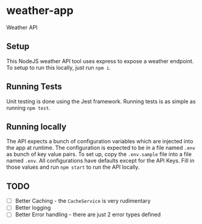 # weather-app
Weather API

## Setup
This NodeJS weather API tool uses express to expose a weather endpoint. To setup to run this locally, just run `npm i`.

## Running Tests
Unit testing is done using the Jest framework. Running tests is as simple as running `npm test`.

## Running locally
The API expects a bunch of configuration variables which are injected into the app at runtime. The configuration is expected to be in a file named `.env` as bunch of key value pairs. To set up, copy the `.env.sample` file into a file named `.env`. All configurations have defaults except for the API Keys. Fill in those values and run `npm start` to run the API locally.

## TODO
- [ ] Better Caching - the `CacheService` is very rudimentary
- [ ] Better logging
- [ ] Better Error handling - there are just 2 error types defined
